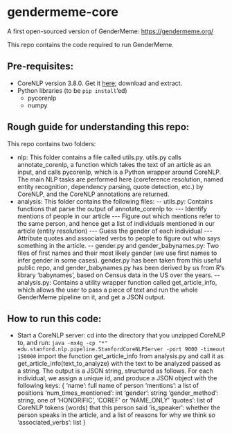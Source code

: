 # gendermeme-core
A first open-sourced version of GenderMeme: https://gendermeme.org/

This repo contains the code required to run GenderMeme. 

## Pre-requisites:

- CoreNLP version 3.8.0. 
Get it [here](https://stanfordnlp.github.io/CoreNLP/); download and extract.
- Python libraries (to be `pip install`’ed)
  - pycorenlp
  - numpy

## Rough guide for understanding this repo:

This repo contains two folders:
- nlp: This folder contains a file called utils.py. utils.py calls annotate_corenlp, a function which takes the text of an article as an input, and calls pycorenlp, which is a Python wrapper around CoreNLP. The main NLP tasks are performed here (coreference resolution, named entity recognition, dependency parsing, quote detection, etc.) by CoreNLP, and the CoreNLP annotations are returned.
- analysis: This folder contains the following files:
-- utils.py: Contains functions that parse the output of annotate_corenlp to:
--- Identify mentions of people in our article 
--- Figure out which mentions refer to the same person, and hence get a list of individuals mentioned in our article (entity resolution)
--- Guess the gender of each individual
--- Attribute quotes and associated verbs to people to figure out who says something in the article.
-- gender.py and gender_babynames.py: Two files of first names and their most likely gender (we use first names to infer gender in some cases). gender.py has been taken from this useful public repo, and gender_babynames.py has been derived by us from R’s library ‘babynames’, based on Census data in the US over the years. 
-- analysis.py: Contains a utility wrapper function called get_article_info, which allows the user to pass a piece of text and run the whole GenderMeme pipeline on it, and get a JSON output.

## How to run this code:

- Start a CoreNLP server:
cd into the directory that you unzipped CoreNLP to, and run:
`java -mx4g -cp "*" edu.stanford.nlp.pipeline.StanfordCoreNLPServer -port 9000 -timeout 150000`
import the function get_article_info from analysis.py and call it as get_article_info(text_to_analyze) with the text to be analyzed passed as a string.
The output is a JSON string, structured as follows. For each individual, we assign a unique id, and produce a JSON object with the following keys: 
{
‘name’: full name of person
‘mentions’: a list of positions 
‘num_times_mentioned’: int
‘gender’: string
‘gender_method’: string, one of ‘HONORIFIC’, ‘COREF’ or ‘NAME_ONLY’
‘quotes’: list of CoreNLP tokens (words) that this person said
‘is_speaker’: whether the person speaks in the article, and a list of reasons for why we think so
‘associated_verbs’: list
}
